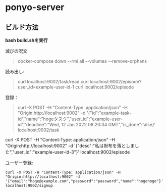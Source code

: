# ponyo-server

## ビルド方法

**bash build.shを実行**

滅びの呪文

> docker-compose down --rmi all --volumes --remove-orphans

読み出し:

> curl localhost:9002/task/read
> curl localhost:9002/episode?user_id=example-user-id-1
> curl localhost:9002/episode

登録：

> curl -X POST -H "Content-Type: application/json" -H "Origin:http://localhost:9002" -d '{"id":"example-task-id","name":"hogeタスク","user_id":"example-user-id","deadline":"Wed, 12 Jan 2022 08:20:34 GMT","is_done":false}' localhost:9002/task

curl -X POST -H "Content-Type: application/json" -H "Origin:http://localhost:9002" -d '{"desc":"私は財布を落としました","user_id":"example-user-id-3"}' localhost:9002/episode

ユーザー登録:

```
curl -X POST -H "Content-Type: application/json" -H "Origin:http://localhost:9002" -d '{"email":"hoge@example.com","password":"password","name":"hogehoge"}' localhost:9002/signup
```

